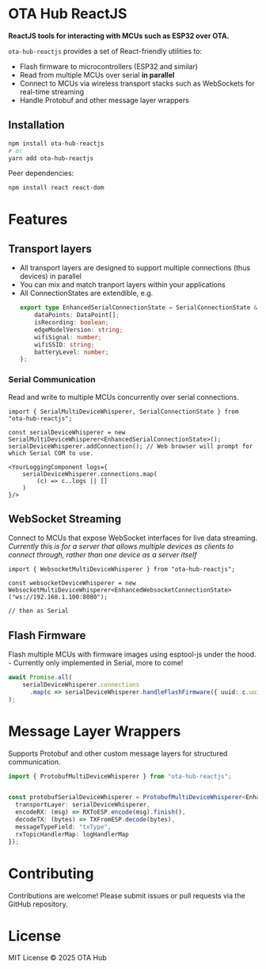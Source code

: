# OTA Hub ReactJS

**ReactJS tools for interacting with MCUs such as ESP32 over OTA.**  

`ota-hub-reactjs` provides a set of React-friendly utilities to:

- Flash firmware to microcontrollers (ESP32 and similar)
- Read from multiple MCUs over serial **in parallel**
- Connect to MCUs via wireless transport stacks such as WebSockets for real-time streaming
- Handle Protobuf and other message layer wrappers 


## Installation

```bash
npm install ota-hub-reactjs
# or
yarn add ota-hub-reactjs
```

Peer dependencies:

```bash
npm install react react-dom
```

# Features

## Transport layers

- All transport layers are designed to support multiple connections (thus devices) in parallel
- You can mix and match tranport layers within your applications
- All ConnectionStates are extendible, e.g.
    ```ts
    export type EnhancedSerialConnectionState = SerialConnectionState & {
        dataPoints: DataPoint[];
        isRecording: boolean;
        edgeModelVersion: string;
        wifiSignal: number;
        wifiSSID: string;
        batteryLevel: number;
    };
    ```

### Serial Communication
Read and write to multiple MCUs concurrently over serial connections.

```tsx
import { SerialMultiDeviceWhisperer, SerialConnectionState } from "ota-hub-reactjs";

const serialDeviceWhisperer = new SerialMultiDeviceWhisperer<EnhancedSerialConnectionState>();
serialDeviceWhisperer.addConnection(); // Web browser will prompt for which Serial COM to use.

<YourLoggingComponent logs={
    serialDeviceWhisperer.connections.map(
        (c) => c..logs || []
    )
}/>
```

## WebSocket Streaming
Connect to MCUs that expose WebSocket interfaces for live data streaming.<br />
_Currently this is for a server that allows multiple devices as clients to connect through, rather than one device as a server itself_

```tsx
import { WebsocketMultiDeviceWhisperer } from "ota-hub-reactjs";

const websocketDeviceWhisperer = new WebsocketMultiDeviceWhisperer<EnhancedWebsocketConnectionState>("ws://192.168.1.100:8080");

// then as Serial
```

## Flash Firmware
Flash multiple MCUs with firmware images using esptool-js under the hood. - Currently only implemented in Serial, more to come!

```ts
await Promise.all(
    serialDeviceWhisperer.connections
      .map(c => serialDeviceWhisperer.handleFlashFirmware({ uuid: c.uuid, firmwareBlob: blobToFlash! }))
);
```

# Message Layer Wrappers
Supports Protobuf and other custom message layers for structured communication.

```ts
import { ProtobufMultiDeviceWhisperer } from "ota-hub-reactjs";


const protobufSerialDeviceWhisperer = ProtobufMultiDeviceWhisperer<EnhancedSerialConnectionState, TXType, TXFromESP, RXToESP>({
  transportLayer: serialDeviceWhisperer,
  encodeRX: (msg) => RXToESP.encode(msg).finish(),
  decodeTX: (bytes) => TXFromESP.decode(bytes),
  messageTypeField: "txType",
  rxTopicHandlerMap: logHandlerMap
});
```
# Contributing
Contributions are welcome! Please submit issues or pull requests via the GitHub repository.

# License
MIT License © 2025 OTA Hub
